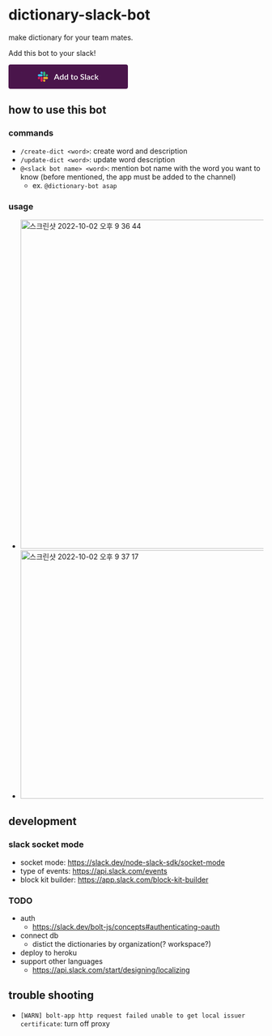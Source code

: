 # dictionary-slack-bot

make dictionary for your team mates.

Add this bot to your slack!

<a href="https://slack.com/oauth/v2/authorize?scope=app_mentions%3Aread%2Cchannels%3Ahistory%2Cchat%3Awrite%2Cchat%3Awrite.customize%2Cchat%3Awrite.public%2Ccommands%2Cgroups%3Ahistory%2Cim%3Ahistory%2Cim%3Aread%2Cim%3Awrite%2Cmpim%3Ahistory&amp;user_scope=&amp;redirect_uri=https%3A%2F%2Fgithub.com%2Fbookbook-team%2Fdictionary-slack-bot&amp;client_id=1979864452692.4160834459763" style="align-items:center;color:#fff;background-color:#4A154B;border:0;border-radius:4px;display:inline-flex;font-family:Lato, sans-serif;font-size:16px;font-weight:600;height:48px;justify-content:center;text-decoration:none;width:236px"><svg xmlns="http://www.w3.org/2000/svg" style="height:20px;width:20px;margin-right:12px" viewBox="0 0 122.8 122.8"><path d="M25.8 77.6c0 7.1-5.8 12.9-12.9 12.9S0 84.7 0 77.6s5.8-12.9 12.9-12.9h12.9v12.9zm6.5 0c0-7.1 5.8-12.9 12.9-12.9s12.9 5.8 12.9 12.9v32.3c0 7.1-5.8 12.9-12.9 12.9s-12.9-5.8-12.9-12.9V77.6z" fill="#e01e5a"></path><path d="M45.2 25.8c-7.1 0-12.9-5.8-12.9-12.9S38.1 0 45.2 0s12.9 5.8 12.9 12.9v12.9H45.2zm0 6.5c7.1 0 12.9 5.8 12.9 12.9s-5.8 12.9-12.9 12.9H12.9C5.8 58.1 0 52.3 0 45.2s5.8-12.9 12.9-12.9h32.3z" fill="#36c5f0"></path><path d="M97 45.2c0-7.1 5.8-12.9 12.9-12.9s12.9 5.8 12.9 12.9-5.8 12.9-12.9 12.9H97V45.2zm-6.5 0c0 7.1-5.8 12.9-12.9 12.9s-12.9-5.8-12.9-12.9V12.9C64.7 5.8 70.5 0 77.6 0s12.9 5.8 12.9 12.9v32.3z" fill="#2eb67d"></path><path d="M77.6 97c7.1 0 12.9 5.8 12.9 12.9s-5.8 12.9-12.9 12.9-12.9-5.8-12.9-12.9V97h12.9zm0-6.5c-7.1 0-12.9-5.8-12.9-12.9s5.8-12.9 12.9-12.9h32.3c7.1 0 12.9 5.8 12.9 12.9s-5.8 12.9-12.9 12.9H77.6z" fill="#ecb22e"></path></svg>Add to Slack</a>

## how to use this bot

### commands

- `/create-dict <word>`: create word and description
- `/update-dict <word>`: update word description
- `@<slack bot name> <word>`: mention bot name with the word you want to know (before mentioned, the app must be added to the channel)
  - ex. `@dictionary-bot asap`

### usage

- <img width="649" alt="스크린샷 2022-10-02 오후 9 36 44" src="https://user-images.githubusercontent.com/41788121/193454493-54c4a8d9-4717-46f1-8400-a0baf590d5fe.png">
- <img width="490" alt="스크린샷 2022-10-02 오후 9 37 17" src="https://user-images.githubusercontent.com/41788121/193454498-ea8be92e-d964-4bcf-8f44-c166b8e757c6.png">

## development

### slack socket mode

- socket mode: https://slack.dev/node-slack-sdk/socket-mode
- type of events: https://api.slack.com/events
- block kit builder: https://app.slack.com/block-kit-builder

### TODO

- auth
  - https://slack.dev/bolt-js/concepts#authenticating-oauth
- connect db
  - distict the dictionaries by organization(? workspace?)
- deploy to heroku
- support other languages
  - https://api.slack.com/start/designing/localizing

## trouble shooting

- `[WARN] bolt-app http request failed unable to get local issuer certificate`: turn off proxy
